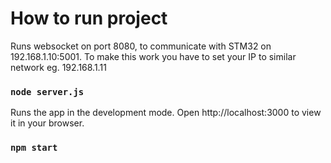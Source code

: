 # How to run project
Runs websocket on port 8080, to communicate with STM32 on 192.168.1.10:5001.
To make this work you have to set your IP to similar network eg. 192.168.1.11
### `node server.js`
Runs the app in the development mode.
Open http://localhost:3000 to view it in your browser.
### `npm start`
